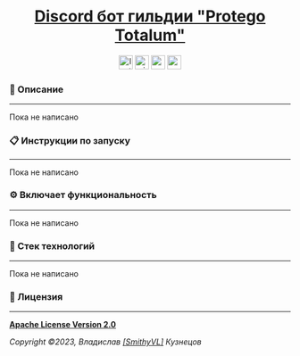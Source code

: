 <!--suppress HtmlDeprecatedAttribute -->
<div align="center">
    <h1>
        <a href="https://hogwartsschoolofmagic.github.io/ProtegoTotalumBot/">
            Discord бот гильдии "Protego Totalum"
        </a>
    </h1>
</div>

<div align="center">
    <img src="https://img.shields.io/github/last-commit/HogwartsSchoolOfMagic/ProtegoTotalumBot?style=for-the-badge" height="25" alt="last-commit" />
    <a href="https://github.com/HogwartsSchoolOfMagic/ProtegoTotalumBot/actions/workflows/ci.yml"><img src="https://img.shields.io/github/actions/workflow/status/HogwartsSchoolOfMagic/ProtegoTotalumBot/ci.yml?branch=master&label=CI&style=for-the-badge" height="25" alt="ci" /></a>
    <a href="https://sonarcloud.io/code?id=HogwartsSchoolOfMagic_ProtegoTotalumBot"><img src="https://sonarcloud.io/api/project_badges/measure?project=HogwartsSchoolOfMagic_ProtegoTotalumBot&metric=ncloc" height="25" alt="sonar-code-lines" /></a>
    <a href="https://sonarcloud.io/summary/new_code?id=HogwartsSchoolOfMagic_ProtegoTotalumBot"><img src="https://sonarcloud.io/api/project_badges/measure?project=HogwartsSchoolOfMagic_ProtegoTotalumBot&metric=alert_status" height="25" alt="sonar-quality-gate-status" /></a>
</div>

### 📖 Описание

___
Пока не написано

### 📋 Инструкции по запуску

___
Пока не написано

### ⚙ Включает функциональность

___
Пока не написано

### 🔨 Стек технологий

___
Пока не написано

### 🎫 Лицензия

___

**[Apache License Version 2.0](https://github.com/HogwartsSchoolOfMagic/ConfigurationService/blob/master/LICENSE)**

_Copyright ©2023, Владислав [[SmithyVL]](https://github.com/SmithyVL) Кузнецов_